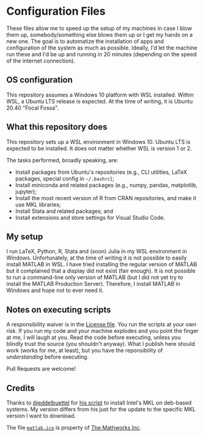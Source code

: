 # Configuration Files

These files allow me to speed up the setup of my machines in case I blow them up, somebody/something else blows them up or I get my hands on a new one.
The goal is to automatize the installation of apps and configuration of the system as much as possible.
Ideally, I'd let the machine run these and I'd be up and running in 20 minutes (depending on the speed of the internet connection).


## OS configuration

This repository assumes a Windows 10 platform with WSL installed.
Within WSL, a Ubuntu LTS release is expected.
At the time of writing, it is Ubuntu 20.40 "Focal Fossa".


## What this repository does

This repository sets up a WSL environment in Windows 10.
Ubuntu LTS is expected to be installed.
It does not matter whether WSL is version 1 or 2.

The tasks performed, broadly speaking, are:
- Install packages from Ubuntu's repositories (e.g., CLI utilities, LaTeX packages, special config in `~/.bashrc`);
- Install miniconda and related packages (e.g., numpy, pandas, matplotlib, jupyter);
- Install the most recent version of R from CRAN repositories, and make it use MKL libraries;
- Install Stata and related packages; and
- Install extensions and store settings for Visual Studio Code.


## My setup

I run LaTeX, Python, R, Stata and (soon) Julia in my WSL environment in Windows.
Unfortunately, at the time of writing it is not possible to easily install MATLAB in WSL.
I have tried installing the regular version of MATLAB but it complained that a display did not exist (fair enough).
It is not possible to run a command-line only version of MATLAB (but I did not yet try to install the MATLAB Production Server).
Therefore, I install MATLAB in Windows and hope not to ever need it.


## Notes on executing scripts

A responsibility waiver is in the [License file](./LICENSE).
You run the scripts at your own risk.
If you run my code and your machine explodes and you point the finger at me, I will laugh at you.
Read the code before executing, unless you blindly trust the source (you shouldn't anyway).
What I publish here should work (works for me, at least), but you have the reponsibility of _understanding_ before executing.

Pull Requests are welcome!


## Credits

Thanks to [@eddelbuettel](https://github.com/eddelbuettel) for [his script](https://github.com/eddelbuettel/mkl4deb/blob/master/script.sh) to install Intel's MKL on deb-based systems.
My version differs from his just for the update to the specific MKL version I want to download.

The file [`matlab.ico`](./matlab/matlab.ico) is property of [The Mathworks Inc](https://www.mathworks.com/).
